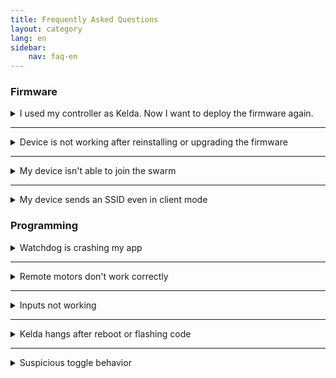 ```yaml
---
title: Frequently Asked Questions
layout: category
lang: en
sidebar:
    nav: faq-en
---
```

### Firmware

<details>
<summary>I used my controller as Kelda. Now I want to deploy the firmware again.</summary>
<p>Just run a [firmware update](../../update).</p>
</details>

<hr>

<details>
<summary>Device is not working after reinstalling or upgrading the firmware</summary>
<p>Connect a serial monitor using putty. Restart your device.
The device runs in an initial setup and asks for the hardware configuration.</p>
<p>Enter the needed information using the information on the device's name plate. Afterwards the device will reboot.</p>
<p>The basic information about your device is stored in the nvs partition. If you cleaned that partition or the firmware version isn't able to load the nvs data, you will be asked to enter this data once.</p>
</details>

<hr>

<details>
<summary>My device isn't able to join the swarm</summary>
<p>Check, if your controller is connected to the same wifi like your swarm:</p>
<ul>
<li>wifi active?</li>
<li>Correct SSID and password?</li>
<li>Could you access the status page of all controllers from your PC?</li>
</ul>
<p>Are you using the RS485 interface?</p>
<ul>
<li>Did you change the ftSwarm communication to RS485 on all devices?</li>
<li>Check cabling: Did you connect all cables? Did you mix up A/B? Did you build a loop?</li>
<li>Did you set the termination jumpers at the first an the last controller in you chain?</li>
</ul>
<p>Some users reported this issue using Arduino IDE 2.0. Please use the latest 1.X version.</p>
</details>

<hr>

<details>
<summary>My device sends an SSID even in client mode</summary>
<p>If you run a wifi ssid scan, you will see for each controller an own SSID e.g. ftSwarm4711. There is no difference between controllers running in AP and client mode.</p>
<p>Ignore the additional SSIDs. This is a known issue.</p>
</details>

### Programming

<details>
<summary>Watchdog is crashing my app</summary>
<p>All ESP32 controllers us a watchdog, to identify infinity loops and to stop the execution.</p>
<div class="language-plaintext highlighter-rouge"><div class="highlight"><pre class="highlight"><code>while (switch->isReleased());
motor->setSpeed(200);</code></pre></div></div>
<p>blocks a core until the switch is closed. The watchdog identifies this infinity loop and aborts the program. It's better to use</p>
<div class="language-plaintext highlighter-rouge"><div class="highlight"><pre class="highlight"><code>if (switch->ToggleUp()) motor->setSpeed(200);</code></pre></div></div>
<p>in your <strong>loop</strong> function. Since the loops is restarted again and again, the if statement is executed regularly. The motor starts as well. The watchdog is fine, because the <strong>loop</strong> function terminates. Using <strong>delay</strong> keeps your watchdog healthy, too.</p>
</details>

<hr>

<details>
<summary>Remote motors don't work correctly</summary>
<p>The webside shows the motor's state correctly (e.g. running), but the motor doesn't run.</p>
<p>This is a known issue, and fixed with firmware 0.4.1.</p>
</details>

<hr>

<details>
<summary>Inputs not working</summary>
<p>Please check your 9V power supply. To work properly, the device needs a 9V power supply. USB Power isn't sufficient.</p>
</details>

<hr>

<details>
<summary>Kelda hangs after reboot or flashing code</summary>
<p>Your Kelda is providing your swarm's SSID, all swarm members are connected correctly. After you flashed some code on your Kelda, the swarm isn't working correctly.</p>
<p>If you check in detail, your Kelda shows "waiting on hardware" while initializing some remote stuff. (ftSwarmControl writes an error at the OLED display, ftSwarm has blue LEDs.)</p>
<p>Flashing and/or rebooting your device will restart the wifi stack as well. Since your Kelda provides the SSID, all other devices in your swarm will loose their connection and are not able to reconnect. With restarting the swarm members, they will connect to the SSID again. Your Kelda's program connects now to the remote stuff and is working fine.</p>
<p>Since it's stupid to restart all swarm members after flashing/rebooting your Kelda, you should change the device providing the SSID. Every swarm member could provide the SSID as well. If possible use your home wifi and run all devices in client mode.</p>
</details>

<hr>

<details>
<summary>Suspicious toggle behavior</summary>
<p>To explain the behavior, imagine a ftSwarmControl running the following code. (This behavior fits to all kind of inputs.)</p>

<div class="language-plaintext highlighter-rouge"><div class="highlight"><pre class="highlight"><code>void loop() {

  switch ( local_S1->getToggle() ) {
    case FTSWARM_TOGGLEDOWN:  Serial.println("S1 released."); break;
    case FTSWARM_TOGGLEUP:    Serial.println("S1 pressed."); break;
  }
  
  delay(250);

}</code></pre></div></div>
<p>Running the program and pressing/releasing the button, you will get alternating <strong>S1 pressed.</strong> and <strong>S1 released.</strong> messages. But in some cases, you will get two <strong>S1 pressed.</strong> in sequences without no <strong>S1 released.</strong> message.</p>
<p>The swarm checks all 25ms the state of all inputs. Getting the state of S1, the firmware compares the actual state (e.g. pressed) with the last state (e.g. released.). Now the input's toggle state is set to <strong>FTSWARM_TOGGLEUP</strong>.</p>
<p>Keep the button pressed, max. 250ms later your loop checks the state and sends <strong>S1 pressed</strong> to the serial monitor.
<strong>local_S1->getToggle()</strong> resets the input's toggle state to <strong>FTSWARM_NOTOGGLE</strong>. Next time the loop evaluates <strong>local_S1->getToggle()</strong>, there is nothing to display.</p>
<p>After you released the button, the toggle state switches internally to <strong>FTSWARM_TOGGLEDOWN</strong>. Your loop will send <strong>S1 released</strong> to the serial console.</p>
<p>But if you release and press the button during the 250ms wait time, the input's toggle state changes two times. Releasing the button to <strong>FTSWARM_TOGGLEDOWN</strong>. Pressing the button again, it will change to <strong>FTSWARM_TOGGLEUP</strong>. Now the delay time ends, the switch statement tests on the input's toggle state and sees <strong>FTSWARM_TOGGLEUP</strong>.
So you get two <strong>S1 pressed.</strong> messages in sequence.</p>
</details>